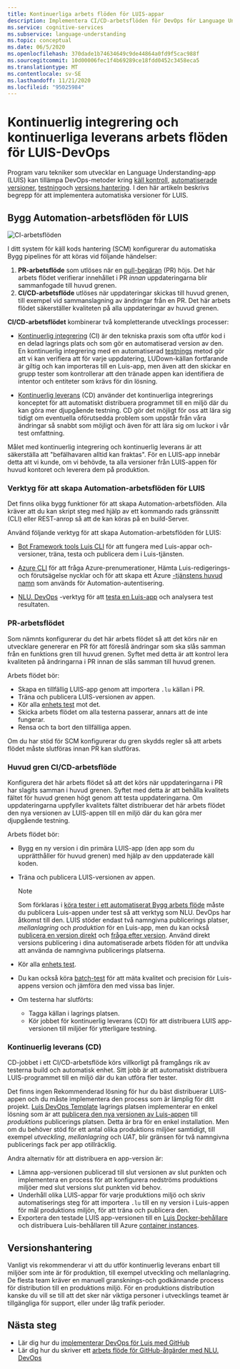 ```yaml
---
title: Kontinuerliga arbets flöden för LUIS-appar
description: Implementera CI/CD-arbetsflöden för DevOps för Language Understanding (LUIS).
ms.service: cognitive-services
ms.subservice: language-understanding
ms.topic: conceptual
ms.date: 06/5/2020
ms.openlocfilehash: 370dade1b74634649c9de44864a0fd9f5cac988f
ms.sourcegitcommit: 10d00006fec1f4b69289ce18fdd0452c3458eca5
ms.translationtype: MT
ms.contentlocale: sv-SE
ms.lasthandoff: 11/21/2020
ms.locfileid: "95025984"
---
```

# <a name="continuous-integration-and-continuous-delivery-workflows-for-luis-devops"></a>Kontinuerlig integrering och kontinuerliga leverans arbets flöden för LUIS-DevOps

Program varu tekniker som utvecklar en Language Understanding-app (LUIS) kan tillämpa DevOps-metoder kring [käll kontroll](luis-concept-devops-sourcecontrol.md), [automatiserade versioner](luis-concept-devops-automation.md), [testning](luis-concept-devops-testing.md)och [versions hantering](luis-concept-devops-automation.md#release-management). I den här artikeln beskrivs begrepp för att implementera automatiska versioner för LUIS.

## <a name="build-automation-workflows-for-luis"></a>Bygg Automation-arbetsflöden för LUIS

![CI-arbetsflöden](./media/luis-concept-devops-automation/luis-automation.png)

I ditt system för käll kods hantering (SCM) konfigurerar du automatiska Bygg pipelines för att köras vid följande händelser:

1. **PR-arbetsflöde** som utlöses när en [pull-begäran](https://help.github.com/github/collaborating-with-issues-and-pull-requests/about-pull-requests) (PR) höjs. Det här arbets flödet verifierar innehållet i PR *innan* uppdateringarna blir sammanfogade till huvud grenen.
1. **CI/CD-arbetsflöde** utlöses när uppdateringar skickas till huvud grenen, till exempel vid sammanslagning av ändringar från en PR. Det här arbets flödet säkerställer kvaliteten på alla uppdateringar av huvud grenen.

**CI/CD-arbetsflödet** kombinerar två kompletterande utvecklings processer:

* [Kontinuerlig integrering](/azure/devops/learn/what-is-continuous-integration) (CI) är den tekniska praxis som ofta utför kod i en delad lagrings plats och som gör en automatiserad version av den. En kontinuerlig integrering med en automatiserad [testnings](luis-concept-devops-testing.md) metod gör att vi kan verifiera att för varje uppdatering, LUDown-källan fortfarande är giltig och kan importeras till en Luis-app, men även att den skickar en grupp tester som kontrollerar att den tränade appen kan identifiera de intentor och entiteter som krävs för din lösning.

* [Kontinuerlig leverans](/azure/devops/learn/what-is-continuous-delivery) (CD) använder det kontinuerliga integrerings konceptet för att automatiskt distribuera programmet till en miljö där du kan göra mer djupgående testning. CD gör det möjligt för oss att lära sig tidigt om eventuella oförutsedda problem som uppstår från våra ändringar så snabbt som möjligt och även för att lära sig om luckor i vår test omfattning.

Målet med kontinuerlig integrering och kontinuerlig leverans är att säkerställa att "befälhavaren alltid kan fraktas". För en LUIS-app innebär detta att vi kunde, om vi behövde, ta alla versioner från LUIS-appen för huvud kontoret och leverera dem på produktion.

### <a name="tools-for-building-automation-workflows-for-luis"></a>Verktyg för att skapa Automation-arbetsflöden för LUIS

Det finns olika bygg funktioner för att skapa Automation-arbetsflöden. Alla kräver att du kan skript steg med hjälp av ett kommando rads gränssnitt (CLI) eller REST-anrop så att de kan köras på en build-Server.

Använd följande verktyg för att skapa Automation-arbetsflöden för LUIS:

* [Bot Framework tools Luis CLI](https://github.com/microsoft/botbuilder-tools/tree/master/packages/LUIS) för att fungera med Luis-appar och-versioner, träna, testa och publicera dem i Luis-tjänsten.

* [Azure CLI](/cli/azure/?view=azure-cli-latest) för att fråga Azure-prenumerationer, Hämta Luis-redigerings-och förutsägelse nycklar och för att skapa ett Azure [-tjänstens huvud namn](/cli/azure/ad/sp?view=azure-cli-latest) som används för Automation-autentisering.

* [NLU. DevOps](https://github.com/microsoft/NLU.DevOps) -verktyg för att [testa en Luis-app](luis-concept-devops-testing.md) och analysera test resultaten.

### <a name="the-pr-workflow"></a>PR-arbetsflödet

Som nämnts konfigurerar du det här arbets flödet så att det körs när en utvecklare genererar en PR för att föreslå ändringar som ska slås samman från en funktions gren till huvud grenen. Syftet med detta är att kontrol lera kvaliteten på ändringarna i PR innan de slås samman till huvud grenen.

Arbets flödet bör:

* Skapa en tillfällig LUIS-app genom att importera `.lu` källan i PR.
* Träna och publicera LUIS-versionen av appen.
* Kör alla [enhets test](luis-concept-devops-testing.md) mot det.
* Skicka arbets flödet om alla testerna passerar, annars att de inte fungerar.
* Rensa och ta bort den tillfälliga appen.

Om du har stöd för SCM konfigurerar du gren skydds regler så att arbets flödet måste slutföras innan PR kan slutföras.

### <a name="the-master-branch-cicd-workflow"></a>Huvud gren CI/CD-arbetsflöde

Konfigurera det här arbets flödet så att det körs när uppdateringarna i PR har slagits samman i huvud grenen. Syftet med detta är att behålla kvalitets fältet för huvud grenen högt genom att testa uppdateringarna. Om uppdateringarna uppfyller kvalitets fältet distribuerar det här arbets flödet den nya versionen av LUIS-appen till en miljö där du kan göra mer djupgående testning.

Arbets flödet bör:

* Bygg en ny version i din primära LUIS-app (den app som du upprätthåller för huvud grenen) med hjälp av den uppdaterade käll koden.

* Träna och publicera LUIS-versionen av appen.

  > [!NOTE]
  > Som förklaras i [köra tester i ett automatiserat Bygg arbets flöde](luis-concept-devops-testing.md#running-tests-in-an-automated-build-workflow) måste du publicera Luis-appen under test så att verktyg som NLU. DevOps har åtkomst till den. LUIS stöder endast två namngivna publicerings platser, *mellanlagring* och *produktion* för en Luis-app, men du kan också [publicera en version direkt](https://github.com/microsoft/botframework-cli/blob/master/packages/luis/README.md#bf-luisapplicationpublish) och [fråga efter version](./luis-migration-api-v3.md#changes-by-slot-name-and-version-name). Använd direkt versions publicering i dina automatiserade arbets flöden för att undvika att använda de namngivna publicerings platserna.

* Kör alla [enhets test](luis-concept-devops-testing.md).

* Du kan också köra [batch-test](luis-concept-devops-testing.md#how-to-do-unit-testing-and-batch-testing) för att mäta kvalitet och precision för Luis-appens version och jämföra den med vissa bas linjer.

* Om testerna har slutförts:
  * Tagga källan i lagrings platsen.
  * Kör jobbet för kontinuerlig leverans (CD) för att distribuera LUIS app-versionen till miljöer för ytterligare testning.

### <a name="continuous-delivery-cd"></a>Kontinuerlig leverans (CD)

CD-jobbet i ett CI/CD-arbetsflöde körs villkorligt på framgångs rik av testerna build och automatisk enhet. Sitt jobb är att automatiskt distribuera LUIS-programmet till en miljö där du kan utföra fler tester.

Det finns ingen Rekommenderad lösning för hur du bäst distribuerar LUIS-appen och du måste implementera den process som är lämplig för ditt projekt. [Luis DevOps Template](https://github.com/Azure-Samples/LUIS-DevOps-Template) lagrings platsen implementerar en enkel lösning som är att [publicera den nya versionen av Luis-appen](./luis-how-to-publish-app.md) till *produktions* publicerings platsen. Detta är bra för en enkel installation. Men om du behöver stöd för ett antal olika produktions miljöer samtidigt, till exempel *utveckling*, *mellanlagring* och *UAT*, blir gränsen för två namngivna publicerings fack per app otillräcklig.

Andra alternativ för att distribuera en app-version är:

* Lämna app-versionen publicerad till slut versionen av slut punkten och implementera en process för att konfigurera nedströms produktions miljöer med slut versions slut punkten vid behov.
* Underhåll olika LUIS-appar för varje produktions miljö och skriv automatiserings steg för att importera `.lu` till en ny version i Luis-appen för mål produktions miljön, för att träna och publicera den.
* Exportera den testade LUIS app-versionen till en [Luis Docker-behållare](./luis-container-howto.md?tabs=v3) och distribuera Luis-behållaren till Azure [container instances](../../container-instances/index.yml).

## <a name="release-management"></a>Versionshantering

Vanligt vis rekommenderar vi att du utför kontinuerlig leverans enbart till miljöer som inte är för produktion, till exempel utveckling och mellanlagring. De flesta team kräver en manuell gransknings-och godkännande process för distribution till en produktions miljö. För en produktions distribution kanske du vill se till att det sker när viktiga personer i utvecklings teamet är tillgängliga för support, eller under låg trafik perioder.

## <a name="next-steps"></a>Nästa steg

* Lär dig hur du [implementerar DevOps för Luis med GitHub](luis-how-to-devops-with-github.md)
* Lär dig hur du skriver ett [arbets flöde för GitHub-åtgärder med NLU. DevOps](https://github.com/Azure-Samples/LUIS-DevOps-Template/blob/master/docs/4-pipeline.md)